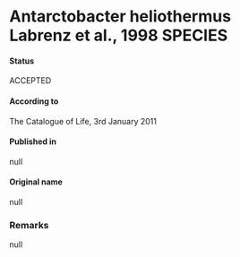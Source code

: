 # Antarctobacter heliothermus Labrenz et al., 1998 SPECIES

#### Status
ACCEPTED

#### According to
The Catalogue of Life, 3rd January 2011

#### Published in
null

#### Original name
null

### Remarks
null